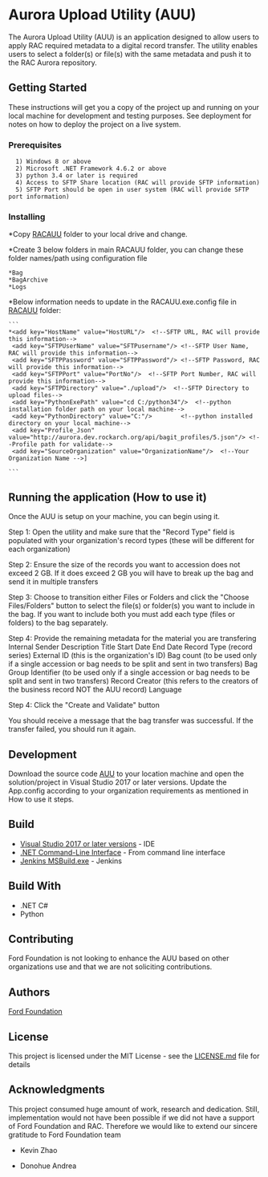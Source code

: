 # Aurora Upload Utility (AUU)

The Aurora Upload Utility (AUU) is an application designed to allow users to apply RAC required metadata to a digital record transfer. The utility enables users to select a folder(s) or file(s) with the same metadata and push it to the RAC Aurora repository. 

## Getting Started

These instructions will get you a copy of the project up and running on your local machine for development and testing purposes. See deployment for notes on how to deploy the project on a live system.

### Prerequisites

      1) Windows 8 or above
	  2) Microsoft .NET Framework 4.6.2 or above
	  3) python 3.4 or later is required
	  4) Access to SFTP Share location (RAC will provide SFTP information)
	  5) SFTP Port should be open in user system (RAC will provide SFTP port information)

### Installing

*Copy [RACAUU](https://github.com/FordFoundation/Aurora/tree/master/RACAUU) folder to your local drive and change.

*Create 3 below folders in main RACAUU folder, you can change these folder names/path using configuration file

	*Bag
	*BagArchive
	*Logs

*Below information needs to update in the RACAUU.exe.config file in [RACAUU](https://github.com/FordFoundation/Aurora/tree/master/RACAUU) folder:

    ```
    *<add key="HostName" value="HostURL"/>  <!--SFTP URL, RAC will provide this information-->
     <add key="SFTPUserName" value="SFTPusername"/> <!--SFTP User Name, RAC will provide this information-->
     <add key="SFTPPassword" value="SFTPPassword"/> <!--SFTP Password, RAC will provide this information-->
     <add key="SFTPPort" value="PortNo"/>  <!--SFTP Port Number, RAC will provide this information-->
     <add key="SFTPDirectory" value="./upload"/>  <!--SFTP Directory to upload files-->
     <add key="PythonExePath" value="cd C:/python34"/>  <!--python installation folder path on your local machine-->
     <add key="PythonDirectory" value="C:"/>        <!--python installed directory on your local machine-->
     <add key="Profile_Json" value="http://aurora.dev.rockarch.org/api/bagit_profiles/5.json"/> <!--Profile path for validate-->
     <add key="SourceOrganization" value="OrganizationName"/>  <!--Your Organization Name -->]
    
    ```
    
   
## Running the application (How to use it)

Once the AUU is setup on your machine, you can begin using it. 
 
Step 1: Open the utility and make sure that the "Record Type" field is populated with your organization's record types (these will be different for each organization)
 
Step 2: Ensure the size of the records you want to accession does not exceed 2 GB. If it does exceed 2 GB you will have to break up the bag and send it in multiple transfers
 
Step 3: Choose to transition either Files or Folders and click the "Choose Files/Folders" button to select the file(s) or folder(s) you want to include in the bag. If you want to include both you must add each type (files or folders) to the bag separately.
 
Step 4: Provide the remaining metadata for the material you are transfering
	Internal Sender Description
	Title
	Start Date
	End Date
	Record Type (record series)
	External ID (this is the organization's ID)
	Bag count (to be used only if a single accession or bag needs to be split and sent in two transfers)
	Bag Group Identifier (to be used only if a single accession or bag needs to be split and sent in two transfers)
	Record Creator (this refers to the creators of the business record NOT the AUU record)
	Language
 
Step 4: Click the "Create and Validate" button 
 
You should receive a message that the bag transfer was successful. If the transfer failed, you should run it again. 


## Development 

Download the source code [AUU](https://github.com/FordFoundation/Aurora/) to your location machine and open the solution/project in Visual Studio 2017 or later versions.
Update the App.config according to your organization requirements as mentioned in How to use it steps. 

## Build

* [Visual Studio 2017 or later versions](https://docs.microsoft.com/en-us/dotnet/core/tutorials/with-visual-studio) - IDE
* [.NET Command-Line Interface](https://docs.microsoft.com/en-us/dotnet/csharp/language-reference/compiler-options/command-line-building-with-csc-exe) - From command line interface
* [Jenkins MSBuild.exe](https://www.c-sharpcorner.com/article/integrate-jenkins-with-msbuild/) - Jenkins

## Build With

* .NET C#
* Python
 
## Contributing


Ford Foundation is not looking to enhance the AUU based on other organizations use and that we are not soliciting contributions. 


## Authors

[Ford Foundation](https://www.fordfoundation.org/)

## License

This project is licensed under the MIT License - see the [LICENSE.md](https://github.com/FordFoundation/Aurora/blob/master/LICENSE) file for details

## Acknowledgments

This project consumed huge amount of work, research and dedication. Still, implementation would not have been possible if we did not have a support of Ford Foundation and RAC. Therefore we would like to extend our sincere gratitude to Ford Foundation team

* Kevin Zhao

* Donohue Andrea
